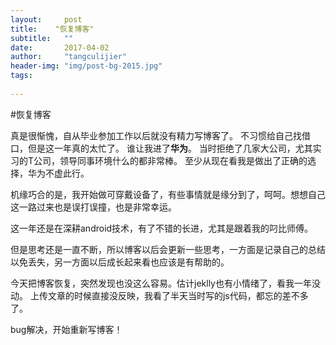 ```yaml
---
layout:     post
title:    "恢复博客"
subtitle:   ""
date:       2017-04-02 
author:     "tangculijier"
header-img: "img/post-bg-2015.jpg"
tags:
    
---
```


#恢复博客

真是很惭愧，自从毕业参加工作以后就没有精力写博客了。
不习惯给自己找借口，但是这一年真的太忙了。
谁让我进了**华为**。
当时拒绝了几家大公司，尤其实习的T公司，领导同事环境什么的都非常棒。
至少从现在看我是做出了正确的选择，华为不虚此行。

机缘巧合的是，我开始做可穿戴设备了，有些事情就是缘分到了，呵呵。想想自己这一路过来也是误打误撞，也是非常幸运。

这一年还是在深耕android技术，有了不错的长进，尤其是跟着我的叼比师傅。

但是思考还是一直不断，所以博客以后会更新一些思考，一方面是记录自己的总结以免丢失，另一方面以后成长起来看也应该是有帮助的。

今天把博客恢复，突然发现也没这么容易。估计jeklly也有小情绪了，看我一年没动。
上传文章的时候直接没反映，我看了半天当时写的js代码，都忘的差不多了。

bug解决，开始重新写博客！
